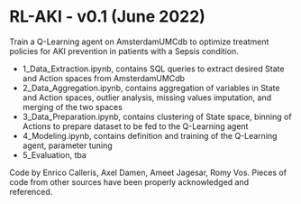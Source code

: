 # RL-AKI - v0.1 (June 2022)
Train a Q-Learning agent on AmsterdamUMCdb to optimize treatment policies for AKI prevention in patients with a Sepsis condition. 

- 1_Data_Extraction.ipynb, contains SQL queries to extract desired State and Action spaces from AmsterdamUMCdb
- 2_Data_Aggregation.ipynb, contains aggregation of variables in State and Action spaces, outlier analysis, missing values imputation, and merging of the two spaces
- 3_Data_Preparation.ipynb, contains clustering of State space, binning of Actions to prepare dataset to be fed to the Q-Learning agent
- 4_Modeling.ipynb, contains definition and training of the Q-Learning agent, parameter tuning
- 5_Evaluation, tba

Code by Enrico Calleris, Axel Damen, Ameet Jagesar, Romy Vos. Pieces of code from other sources have been properly acknowledged and referenced.
